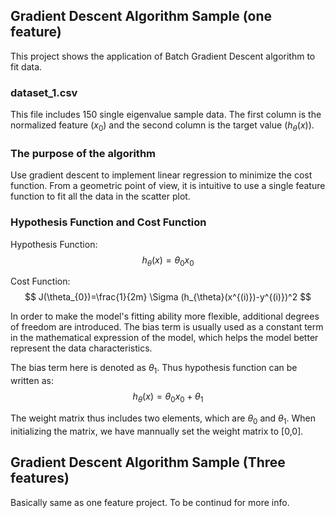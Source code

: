 ## Gradient Descent Algorithm Sample (one feature)
This project shows the application of Batch Gradient Descent algorithm to fit data.

### dataset_1.csv
This file includes 150 single eigenvalue sample data. The first column is the normalized feature ($x_0$) and the second column is the target value ($h_{\theta}(x)$).

### The purpose of the algorithm
Use gradient descent to implement linear regression to minimize the cost function. From a geometric point of view, it is intuitive to use a single feature function to fit all the data in the scatter plot.

### Hypothesis Function and Cost Function
Hypothesis Function:
$$
h_{\theta}(x)=\theta_0 x_0
$$

Cost Function: 
$$
J(\theta_{0})=\frac{1}{2m} \Sigma (h_{\theta}(x^{(i)})-y^{(i)})^2
$$

In order to make the model's fitting ability more flexible, additional degrees of freedom are introduced. The bias term is usually used as a constant term in the mathematical expression of the model, which helps the model better represent the data characteristics.

The bias term here is denoted as $\theta_1$. Thus hypothesis function can be written as:
$$
h_{\theta}(x)=\theta_0 x_0 + \theta_1
$$

The weight matrix thus includes two elements, which are $\theta_0$ and $\theta_1$. When initializing the matrix, we have mannually set the weight matrix to [0,0].

## Gradient Descent Algorithm Sample (Three features)
Basically same as one feature project. To be continud for more info.